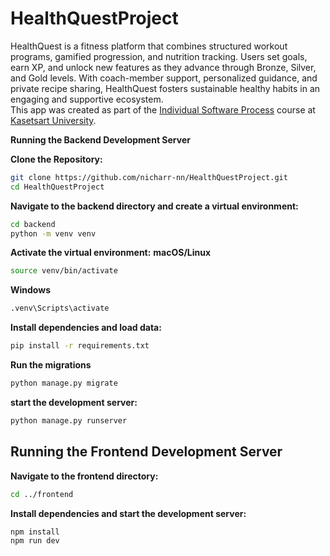 # HealthQuestProject
HealthQuest is a fitness platform that combines structured workout programs, gamified progression, and nutrition tracking. Users set goals, earn XP, and unlock new features as they advance through Bronze, Silver, and Gold levels. With coach-member support, personalized guidance, and private recipe sharing, HealthQuest fosters sustainable healthy habits in an engaging and supportive ecosystem. <br/>
This app was created as part of the [Individual Software Process](https://cpske.github.io/ISP/) course at [Kasetsart University](https://www.ku.ac.th/th).

**Running the Backend Development Server**

**Clone the Repository:**
```bash
git clone https://github.com/nicharr-nn/HealthQuestProject.git
cd HealthQuestProject
```
**Navigate to the backend directory and create a virtual environment:**
```bash
cd backend
python -m venv venv
```

**Activate the virtual environment:**
 **macOS/Linux**

  ```bash
  source venv/bin/activate
  ```
   
  **Windows**

  ```bash
  .venv\Scripts\activate
  ```


**Install dependencies and load data:**
```bash
pip install -r requirements.txt
```
**Run the migrations**
```bash
python manage.py migrate
```

**start the development server:**
```bash
python manage.py runserver
```
## Running the Frontend Development Server

**Navigate to the frontend directory:**
```bash
cd ../frontend
```

**Install dependencies and start the development server:**
```bash
npm install
npm run dev
```

